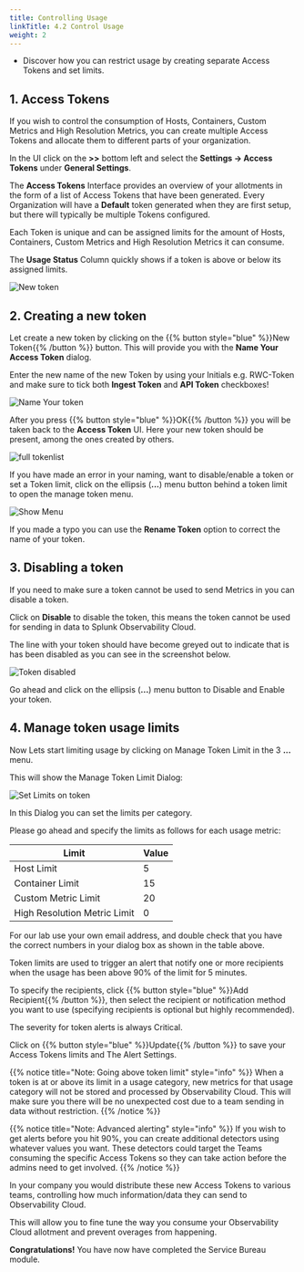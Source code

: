 ```yaml
---
title: Controlling Usage
linkTitle: 4.2 Control Usage
weight: 2
---
```


* Discover how you can restrict usage by creating separate Access Tokens and set limits.

## 1. Access Tokens

If you wish to control the consumption of Hosts, Containers, Custom Metrics and High Resolution Metrics, you can create multiple Access Tokens and allocate them to different parts of your organization.

In the UI click on the **>>** bottom left and select the **Settings → Access Tokens** under **General Settings**.

The **Access Tokens** Interface provides an overview of your allotments in the form of a list of Access Tokens that have been generated. Every Organization will have a **Default** token generated when they are first setup, but there will typically be multiple Tokens configured.

Each Token is unique and can be assigned limits for the amount of Hosts, Containers, Custom Metrics and High Resolution Metrics it can consume.

The **Usage Status** Column quickly shows if a token is above or below its assigned limits.

![New token](../../../../../imt/images/access-tokens.png)

## 2. Creating a new token

Let create a new token by clicking on  the {{% button style="blue" %}}New Token{{% /button %}} button. This will provide you with the **Name Your Access Token** dialog.

Enter the new name of the new Token by using your Initials e.g. RWC-Token and make sure to tick both **Ingest Token** and **API Token** checkboxes!

![Name Your token](../../../../../imt/images/new-access-token.png)

After you press {{% button style="blue" %}}OK{{% /button %}} you will be taken back to the **Access Token** UI. Here your new token should be present, among the ones created by others.

![full tokenlist](../../../../../imt/images/access-token-created.png)

If you have made an error in your naming, want to disable/enable a token or set a Token limit, click on the ellipsis (**...**) menu button behind a token limit to open the manage token menu.

![Show Menu](../../../../../imt/images/manage-access-token.png)

If you made a typo you can use the **Rename Token** option to correct the name of your token.

## 3. Disabling a token

If you need to make sure a token cannot be used to send Metrics in you can disable a token.

Click on **Disable** to disable the token, this means the token cannot be used for sending in data to Splunk Observability Cloud.

The line with your token should have become greyed out to indicate that is has been disabled as you can see in the screenshot below.

![Token disabled](../../../../../imt/images/disable-access-token.png)

Go ahead and click on the ellipsis (**...**) menu button to Disable and Enable your token.

## 4. Manage token usage limits

Now Lets start limiting usage by clicking on Manage Token Limit in the 3 **...** menu.

This will show the Manage Token Limit Dialog:

![Set Limits on token](../../../../../imt/images/manage-token-limit.png)

In this Dialog you can set the limits per category.

Please go ahead and specify the limits as follows for each usage metric:

| Limit | Value |
| ----- | ----- |
| Host Limit | 5 |
| Container Limit | 15 |
| Custom Metric Limit | 20 |
| High Resolution Metric Limit | 0 |

For our lab use your own email address, and double check that you have the correct numbers in your dialog box as shown in the table above.

Token limits are used to trigger an alert that notify one or more recipients when the usage has been above 90% of the limit for 5 minutes.

To specify the recipients, click {{% button style="blue" %}}Add Recipient{{% /button %}}, then select the recipient or notification method you want to use (specifying recipients is optional but highly recommended).

The severity for token alerts is always Critical.

Click on {{% button style="blue" %}}Update{{% /button %}} to save your Access Tokens limits and The Alert Settings.

{{% notice title="Note: Going above token limit" style="info" %}}
When a token is at or above its limit in a usage category, new metrics for that usage category will not be stored and processed by Observability Cloud. This will make sure you there  will be no unexpected cost due to a team sending in data without restriction.
{{% /notice %}}

{{% notice title="Note: Advanced alerting" style="info" %}}
If you wish to get alerts before you hit 90%, you can create additional detectors using whatever values you want. These detectors could target the Teams consuming the specific Access Tokens so they can take action before the admins need to get involved.
{{% /notice %}}

In your company you would distribute these new Access Tokens to various teams, controlling how much information/data they can send to Observability Cloud.

This will allow you to fine tune the way you consume your Observability Cloud allotment and prevent overages from happening.

**Congratulations!** You have now have completed the Service Bureau module.
